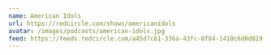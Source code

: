 ```yaml
---
name: American Idols
url: https://redcircle.com/shows/americanidols
avatar: /images/podcasts/american-idols.jpg
feed: https://feeds.redcircle.com/a45d7c81-336a-43fc-8f84-1410c6d0d819
---
```

